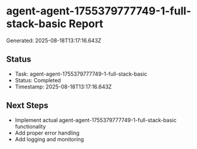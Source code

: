 # agent-agent-1755379777749-1-full-stack-basic Report

Generated: 2025-08-18T13:17:16.643Z

## Status
- Task: agent-agent-1755379777749-1-full-stack-basic
- Status: Completed
- Timestamp: 2025-08-18T13:17:16.643Z

## Next Steps
- Implement actual agent-agent-1755379777749-1-full-stack-basic functionality
- Add proper error handling
- Add logging and monitoring
